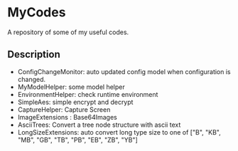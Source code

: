 # MyCodes

A repository of some of my useful codes.

## Description

- ConfigChangeMonitor: auto updated config model when configuration is changed.
- MyModelHelper: some model helper
- EnvironmentHelper: check runtime environment
- SimpleAes: simple encrypt and decrypt
- CaptureHelper: Capture Screen
- ImageExtensions : Base64Images
- AsciiTrees: Convert a tree node structure with ascii text
- LongSizeExtensions: auto convert long type size to one of ["B", "KB", "MB", "GB", "TB", "PB", "EB", "ZB", "YB"]
